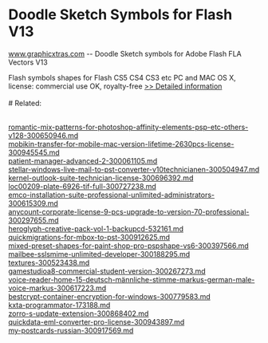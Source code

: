 # Doodle Sketch Symbols for Flash V13
www.graphicxtras.com -- Doodle Sketch symbols for Adobe Flash FLA Vectors V13

Flash symbols shapes for Flash CS5 CS4 CS3 etc PC and MAC OS X, license: commercial use OK, royalty-free
[>> Detailed information](https://secure.shareit.com/shareit/product.html?productid=300469010&affiliateid=200057808)<br/><br/># Related:

<br />[romantic-mix-patterns-for-photoshop-affinity-elements-psp-etc-others-v128-300650946.md](https://github.com/downloadplanet/downloadplanet/blob/main/romantic-mix-patterns-for-photoshop-affinity-elements-psp-etc-others-v128-300650946.md)<br />[mobikin-transfer-for-mobile-mac-version-lifetime-2630pcs-license-300945545.md](https://github.com/downloadplanet/downloadplanet/blob/main/mobikin-transfer-for-mobile-mac-version-lifetime-2630pcs-license-300945545.md)<br />[patient-manager-advanced-2-300061105.md](https://github.com/downloadplanet/downloadplanet/blob/main/patient-manager-advanced-2-300061105.md)<br />[stellar-windows-live-mail-to-pst-converter-v10technicianen-300504947.md](https://github.com/downloadplanet/downloadplanet/blob/main/stellar-windows-live-mail-to-pst-converter-v10technicianen-300504947.md)<br />[kernel-outlook-suite-technician-license-300696392.md](https://github.com/downloadplanet/downloadplanet/blob/main/kernel-outlook-suite-technician-license-300696392.md)<br />[loc00209-plate-6926-tif-full-300727238.md](https://github.com/downloadplanet/downloadplanet/blob/main/loc00209-plate-6926-tif-full-300727238.md)<br />[emco-installation-suite-professional-unlimited-administrators-300615309.md](https://github.com/downloadplanet/downloadplanet/blob/main/emco-installation-suite-professional-unlimited-administrators-300615309.md)<br />[anycount-corporate-license-9-pcs-upgrade-to-version-70-professional-300297655.md](https://github.com/downloadplanet/downloadplanet/blob/main/anycount-corporate-license-9-pcs-upgrade-to-version-70-professional-300297655.md)<br />[heroglyph-creative-pack-vol-1-backupcd-532161.md](https://github.com/downloadplanet/downloadplanet/blob/main/heroglyph-creative-pack-vol-1-backupcd-532161.md)<br />[quickmigrations-for-mbox-to-pst-300912625.md](https://github.com/downloadplanet/downloadplanet/blob/main/quickmigrations-for-mbox-to-pst-300912625.md)<br />[mixed-preset-shapes-for-paint-shop-pro-pspshape-vs6-300397566.md](https://github.com/downloadplanet/downloadplanet/blob/main/mixed-preset-shapes-for-paint-shop-pro-pspshape-vs6-300397566.md)<br />[mailbee-sslsmime-unlimited-developer-300188295.md](https://github.com/downloadplanet/downloadplanet/blob/main/mailbee-sslsmime-unlimited-developer-300188295.md)<br />[textures-300523438.md](https://github.com/downloadplanet/downloadplanet/blob/main/textures-300523438.md)<br />[gamestudioa8-commercial-student-version-300267273.md](https://github.com/downloadplanet/downloadplanet/blob/main/gamestudioa8-commercial-student-version-300267273.md)<br />[voice-reader-home-15-deutsch-männliche-stimme-markus-german-male-voice-markus-300617223.md](https://github.com/downloadplanet/downloadplanet/blob/main/voice-reader-home-15-deutsch-männliche-stimme-markus-german-male-voice-markus-300617223.md)<br />[bestcrypt-container-encryption-for-windows-300779583.md](https://github.com/downloadplanet/downloadplanet/blob/main/bestcrypt-container-encryption-for-windows-300779583.md)<br />[kxta-programmator-173188.md](https://github.com/downloadplanet/downloadplanet/blob/main/kxta-programmator-173188.md)<br />[zorro-s-update-extension-300868402.md](https://github.com/downloadplanet/downloadplanet/blob/main/zorro-s-update-extension-300868402.md)<br />[quickdata-eml-converter-pro-license-300943897.md](https://github.com/downloadplanet/downloadplanet/blob/main/quickdata-eml-converter-pro-license-300943897.md)<br />[my-postcards-russian-300917569.md](https://github.com/downloadplanet/downloadplanet/blob/main/my-postcards-russian-300917569.md)